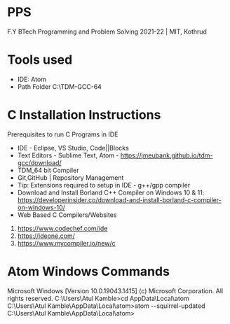 # PPS
F.Y BTech Programming and Problem Solving 2021-22 | MIT, Kothrud

# Tools used
- IDE: Atom
- Path Folder C:\TDM-GCC-64

# C Installation Instructions
Prerequisites to run C Programs in IDE
- IDE - Eclipse, VS Studio, Code||Blocks
- Text Editors - Sublime Text, Atom - https://jmeubank.github.io/tdm-gcc/download/
- TDM_64 bit Compiler
- Git,GitHub | Repository Management
- Tip: Extensions required to setup in IDE - g++/gpp compiler
- Download and Install Borland C++ Compiler on Windows 10 & 11: https://developerinsider.co/download-and-install-borland-c-compiler-on-windows-10/
- Web Based C Compilers/Websites
1. https://www.codechef.com/ide
2. https://ideone.com/
3. https://www.mycompiler.io/new/c

# Atom Windows Commands
Microsoft Windows [Version 10.0.19043.1415]
(c) Microsoft Corporation. All rights reserved.
C:\Users\Atul Kamble>cd AppData\Local\atom
C:\Users\Atul Kamble\AppData\Local\atom>atom --squirrel-updated
C:\Users\Atul Kamble\AppData\Local\atom>
